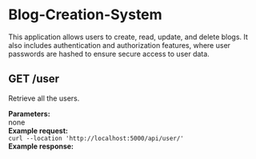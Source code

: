 # Blog-Creation-System
This application allows users to create, read, update, and delete blogs. It also includes authentication and authorization features, where user passwords are hashed to ensure secure access to user data.


## GET /user  
Retrieve all the users.  

**Parameters:**  
none  
**Example request:**   
``` curl --location 'http://localhost:5000/api/user/' ```  
**Example response:**  
